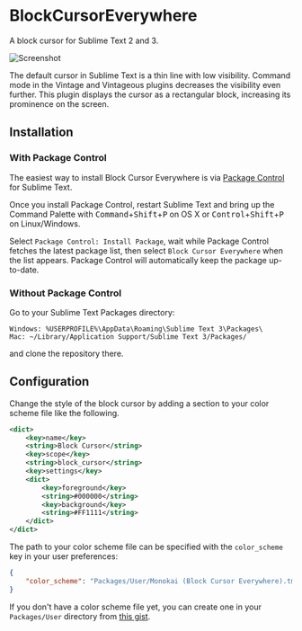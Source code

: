 # BlockCursorEverywhere

A block cursor for Sublime Text 2 and 3.

![Screenshot](http://f.cl.ly/items/42131K2X1h0j0P2m1O2B/Screen%20Shot%202011-12-02%20at%202.36.54%20AM.png)

The default cursor in Sublime Text is a thin line with low visibility. Command mode in the Vintage and Vintageous plugins decreases the visibility even further. This plugin displays the cursor as a rectangular block, increasing its prominence on the screen.

## Installation

### With Package Control

The easiest way to install Block Cursor Everywhere is via [Package Control](http://wbond.net/sublime_packages/package_control) for Sublime Text.

Once you install Package Control, restart Sublime Text and bring up the Command Palette with <kbd>Command</kbd>+<kbd>Shift</kbd>+<kbd>P</kbd> on OS X or <kbd>Control</kbd>+<kbd>Shift</kbd>+<kbd>P</kbd> on Linux/Windows.

Select `Package Control: Install Package`, wait while Package Control fetches the latest package list, then select `Block Cursor Everywhere` when the list appears. Package Control will automatically keep the package up-to-date.

### Without Package Control

Go to your Sublime Text Packages directory:

	Windows: %USERPROFILE%\AppData\Roaming\Sublime Text 3\Packages\
	Mac: ~/Library/Application Support/Sublime Text 3/Packages/

and clone the repository there.

## Configuration

Change the style of the block cursor by adding a section to your color scheme file like the following.

```xml
<dict>
	<key>name</key>
	<string>Block Cursor</string>
	<key>scope</key>
	<string>block_cursor</string>
	<key>settings</key>
	<dict>
		<key>foreground</key>
		<string>#000000</string>
		<key>background</key>
		<string>#FF1111</string>
	</dict>
</dict>
```

The path to your color scheme file can be specified with the `color_scheme` key in your user preferences:

```json
{
	"color_scheme": "Packages/User/Monokai (Block Cursor Everywhere).tmTheme"
}
```

If you don't have a color scheme file yet, you can create one in your `Packages/User` directory from [this gist](https://gist.github.com/karlhorky/804b6d1fc12f2b9f504e).
